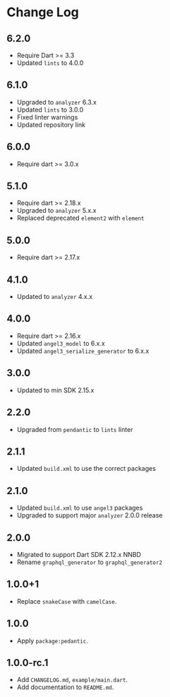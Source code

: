 # Change Log

## 6.2.0

* Require Dart >= 3.3
* Updated `lints` to 4.0.0

## 6.1.0

* Upgraded to `analyzer` 6.3.x
* Updated `lints` to 3.0.0
* Fixed linter warnings
* Updated repository link

## 6.0.0

* Require dart >= 3.0.x

## 5.1.0

* Require dart >= 2.18.x
* Upgraded to `analyzer` 5.x.x
* Replaced deprecated `element2` with `element`

## 5.0.0

* Require dart >= 2.17.x

## 4.1.0

* Updated to `analyzer` 4.x.x

## 4.0.0

* Require dart >= 2.16.x
* Updated `angel3_model` to 6.x.x
* Updated `angel3_serialize_generator` to 6.x.x

## 3.0.0

* Updated to min SDK 2.15.x

## 2.2.0

* Upgraded from `pendantic` to `lints` linter

## 2.1.1

* Updated `build.xml` to use the correct packages

## 2.1.0

* Updated `build.xml` to use `angel3` packages
* Upgraded to support major `analyzer` 2.0.0 release

## 2.0.0

* Migrated to support Dart SDK 2.12.x NNBD
* Rename `graphql_generator` to `graphql_generator2`

## 1.0.0+1

* Replace `snakeCase` with `camelCase`.

## 1.0.0

* Apply `package:pedantic`.

## 1.0.0-rc.1

* Add `CHANGELOG.md`, `example/main.dart`.
* Add documentation to `README.md`.
